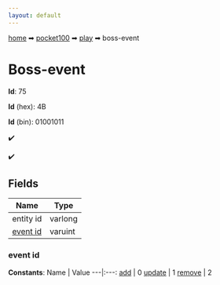 ```yaml
---
layout: default
---
```


[home](/) ➡ [pocket100](/protocol/pocket100) ➡ [play](/protocol/pocket100/play) ➡ boss-event

# Boss-event

**Id**: 75

**Id** (hex): 4B

**Id** (bin): 01001011

✔️

✔️

## Fields

Name | Type
---|---
entity id | varlong
[event id](#event-id) | varuint

### event id

**Constants**:
Name | Value
---|:---:
[add](event-id_add) | 0
[update](event-id_update) | 1
[remove](event-id_remove) | 2

